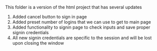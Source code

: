 This folder is a version of the html project that has several updates
1. Added cancel button to sign in page
2. Added preset number of logins that we can use to get to main page
3. Added functionality to signin page to check inputs and save proper signin credentials
4. All new signin credentials are specific to the session and will be lost upon closing the window
